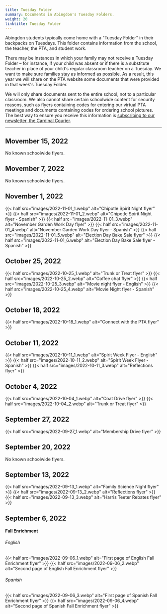 ```yaml
--- 
title: Tuesday Folder
summary: Documents in Abingdon's Tuesday Folders.
weight: 20
linktitle: Tuesday Folder
---
```


Abingdon students typically come home with a "Tuesday Folder" in their backpacks on Tuesdays. This folder contains information from the school, the teacher, the PTA, and student work.

There may be instances in which your family may not receive a Tuesday Folder – for instance, if your child was absent or if there is a substitute teacher in place of your child's regular classroom teacher on a Tuesday. We want to make sure families stay as informed as possible. As a result, this year we will share on the PTA website some documents that were provided in that week's Tuesday Folder.

We will only share documents sent to the entire school, not to a particular classroom. We also cannot share certain schoolwide content for security reasons, such as flyers containing codes for entering our virtual PTA meetings and documents containing codes for ordering school pictures. The best way to ensure you receive this information is [subscribing to our newsletter, the Cardinal Courier](https://lp.constantcontactpages.com/su/t3ku1aP).

---

## Movember 15, 2022

No known schoolwide flyers.

## Movember 7, 2022

No known schoolwide flyers.

## November 1, 2022

{{< half src="images/2022-11-01_1.webp" alt="Chipotle Spirit Night flyer" >}}
{{< half src="images/2022-11-01_2.webp" alt="Chipotle Spirit Night flyer - Spanish" >}}
{{< half src="images/2022-11-01_3.webp" alt="November Garden Work Day flyer" >}}
{{< half src="images/2022-11-01_4.webp" alt="November Garden Work Day flyer - Spanish" >}}
{{< half src="images/2022-11-01_5.webp" alt="Election Day Bake Sale flyer" >}}
{{< half src="images/2022-11-01_6.webp" alt="Election Day Bake Sale flyer - Spanish" >}}

## October 25, 2022

{{< half src="images/2022-10-25_1.webp" alt="Trunk or Treat flyer" >}}
{{< half src="images/2022-10-25_2.webp" alt="Coffee chat flyer" >}}
{{< half src="images/2022-10-25_3.webp" alt="Movie night flyer - English" >}}
{{< half src="images/2022-10-25_4.webp" alt="Movie Night flyer - Spanish" >}}

## October 18, 2022

{{< half src="images/2022-10-18_1.webp" alt="Connect with the PTA flyer" >}}

## October 11, 2022

{{< half src="images/2022-10-11_1.webp" alt="Spirit Week Flyer - English" >}}
{{< half src="images/2022-10-11_2.webp" alt="Spirit Week Flyer - Spanish" >}}
{{< half src="images/2022-10-11_3.webp" alt="Reflections flyer" >}}

## October 4, 2022

{{< half src="images/2022-10-04_1.webp" alt="Coat Drive flyer" >}}
{{< half src="images/2022-10-04_2.webp" alt="Trunk or Treat flyer" >}}

## September 27, 2022

{{< half src="images/2022-09-27_1.webp" alt="Membership Drive flyer" >}}

## September 20, 2022

No known schoolwide flyers.

## September 13, 2022

{{< half src="images/2022-09-13_1.webp" alt="Family Science Night flyer" >}}
{{< half src="images/2022-09-13_2.webp" alt="Reflections flyer" >}}
{{< half src="images/2022-09-13_3.webp" alt="Harris Teeter Rebates flyer" >}}

## September 6, 2022

#### Fall Enrichment

###### English
{{< half src="images/2022-09-06_1.webp" alt="First page of English Fall Enrichment flyer" >}}
{{< half src="images/2022-09-06_2.webp" alt="Second page of English Fall Enrichment flyer" >}}

###### Spanish
{{< half src="images/2022-09-06_3.webp" alt="First page of Spanish Fall Enrichment flyer" >}}
{{< half src="images/2022-09-06_4.webp" alt="Second page of Spanish Fall Enrichment flyer" >}}